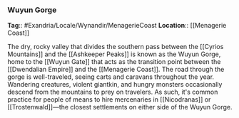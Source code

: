 ### Wuyun Gorge
**Tag**:: #Exandria/Locale/Wynandir/MenagerieCoast
**Location**:: [[Menagerie Coast]]

The dry, rocky valley that divides the southern pass between the [[Cyrios Mountains]] and the [[Ashkeeper Peaks]] is known as the Wuyun Gorge, home to the [[Wuyun Gate]] that acts as the transition point between the [[Dwendalian Empire]] and the [[Menagerie Coast]]. The road through the gorge is well-traveled, seeing carts and caravans throughout the year. Wandering creatures, violent giantkin, and hungry monsters occasionally descend from the mountains to prey on travelers. As such, it's common practice for people of means to hire mercenaries in [[Nicodranas]] or [[Trostenwald]]—the closest settlements on either side of the Wuyun Gorge.